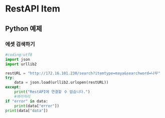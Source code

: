 # RestAPI Item

## Python 예제

### 에셋 검색하기
```python
#coding:utf8
import json
import urllib2

restURL = "http://172.16.101.230/search?itemtype=maya&searchword=나무"
try:
    data = json.load(urllib2.urlopen(restURL))
except:
    print("RestAPI에 연결할 수 없습니다.")
    #에러처리
if "error" in data:
    print(data["error"])
print(data["data"])
```
